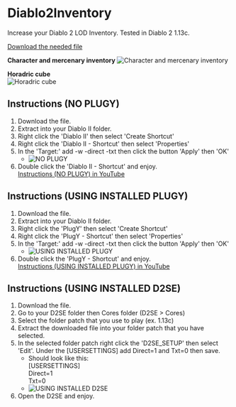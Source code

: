 # Diablo2Inventory
Increase your Diablo 2 LOD Inventory. Tested in Diablo 2 1.13c.

[Download the needed file](https://drive.google.com/open?id=1TvHVL55_rEJJq3jiFDTGc4k_rmTNN3c4)  

**Character and mercenary inventory**
![Character and mercenary inventory](https://i.imgur.com/8FzRzCh.jpg)  

**Horadric cube**  
![Horadric cube](https://i.imgur.com/KqyaZQA.jpg)
  
## **Instructions (NO PLUGY)**
1. Download the file.  
2. Extract into your Diablo II folder.  
3. Right click the 'Diablo II' then select 'Create Shortcut'  
4. Right click the 'Diablo II - Shortcut' then select 'Properties'  
5. In the 'Target:' add -w -direct -txt then click the button 'Apply' then 'OK'  
   - ![NO PLUGY](https://i.imgur.com/3wDyoRN.jpg)
6. Double click the 'Diablo II - Shortcut' and enjoy.  
[Instructions (NO PLUGY) in YouTube](https://www.youtube.com/watch?v=1wpxzBoW3x0)    

## **Instructions (USING INSTALLED PLUGY)**
1. Download the file.  
2. Extract into your Diablo II folder.  
3. Right click the 'PlugY' then select 'Create Shortcut'  
4. Right click the 'PlugY - Shortcut' then select 'Properties'  
5. In the 'Target:' add -w -direct -txt then click the button 'Apply' then 'OK'
   - ![USING INSTALLED PLUGY](https://i.imgur.com/g9KOrXv.jpg)
6. Double click the 'PlugY - Shortcut' and enjoy.  
[Instructions (USING INSTALLED PLUGY) in YouTube](https://www.youtube.com/watch?v=mxzCBHKI9no)    

## **Instructions (USING INSTALLED D2SE)**
1. Download the file.  
2. Go to your D2SE folder then Cores folder (D2SE > Cores)  
3. Select the folder patch that you use to play (ex. 1.13c)  
4. Extract the downloaded file into your folder patch that you have selected.  
5. In the selected folder patch right click the 'D2SE_SETUP' then select 'Edit'. Under the [USERSETTINGS] add Direct=1 and Txt=0 then save.  
   - Should look like this:  
     [USERSETTINGS]  
     Direct=1  
     Txt=0  
   - ![USING INSTALLED D2SE](https://i.imgur.com/KZUVD1m.jpg)
6. Open the D2SE and enjoy.
